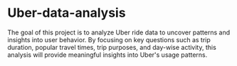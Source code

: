 # Uber-data-analysis
The goal of this project is to analyze Uber ride data to uncover patterns and insights into user behavior. By focusing on key questions such as trip duration, popular travel times, trip purposes, and day-wise activity, this analysis will provide meaningful insights into Uber's usage patterns.
